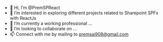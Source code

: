 - 👋 Hi, I’m @PremSPReact
- 👀 I’m interested in exploring different projects related to Sharepoint SPFx with ReactJs
- 🌱 I’m currently a working professional ...
- 💞️ I’m looking to collaborate on ...
- 📫 Connect with me by mailing to premsai908@gmail.com

<!---
PremSPReact/PremSPReact is a ✨ special ✨ repository because its `README.md` (this file) appears on your GitHub profile.
You can click the Preview link to take a look at your changes.
--->
